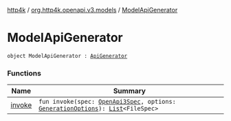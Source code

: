 [http4k](../../index.md) / [org.http4k.openapi.v3.models](../index.md) / [ModelApiGenerator](./index.md)

# ModelApiGenerator

`object ModelApiGenerator : `[`ApiGenerator`](../../org.http4k.openapi.v3/-api-generator.md)

### Functions

| Name | Summary |
|---|---|
| [invoke](invoke.md) | `fun invoke(spec: `[`OpenApi3Spec`](../../org.http4k.openapi.v3/-open-api3-spec/index.md)`, options: `[`GenerationOptions`](../../org.http4k.openapi.v3/-generation-options/index.md)`): `[`List`](https://kotlinlang.org/api/latest/jvm/stdlib/kotlin.collections/-list/index.html)`<FileSpec>` |
